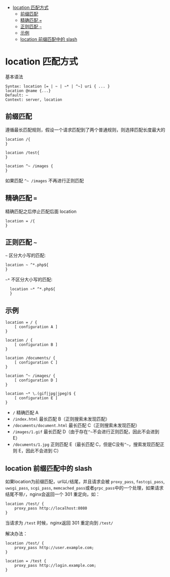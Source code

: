 - [location 匹配方式](#location-匹配方式)
  - [前缀匹配](#前缀匹配)
  - [精确匹配 `=`](#精确匹配-)
  - [正则匹配 `~`](#正则匹配-)
  - [示例](#示例)
  - [location 前缀匹配中的 slash](#location-前缀匹配中的-slash)

# location 匹配方式

基本语法

```
Syntax: location [= | ~ | ~* | ^~] uri { ... }
location @name {...}
Default: —
Context: server, location
```

## 前缀匹配

遵循最长匹配规则，假设一个请求匹配到了两个普通规则，则选择匹配长度最大的

```
location /{
}

location /test{
}

location ^~ /images {
}
```

如果匹配 `^~ /images` 不再进行正则匹配

## 精确匹配 `=`

精确匹配之后停止匹配后面 location

```
location = /{
}
```

## 正则匹配 `~`

`~` 区分大小写的匹配:

```
location ~ ^*.php${
}
```

`~*` 不区分大小写的匹配:

```
  location ~* ^*.php${
  }
```

## 示例

```
location = / {
    [ configuration A ]
}

location / {
    [ configuration B ]
}

location /documents/ {
    [ configuration C ]
}

location ^~ /images/ {
    [ configuration D ]
}

location ~* \.(gif|jpg|jpeg)$ {
    [ configuration E ]
}
```

- `/` 精确匹配 A
- `/index.html` 最长匹配 B（正则搜索未发现匹配）
- `/documents/document.html` 最长匹配 C（正则搜索未发现匹配）
- `/images/1.gif` 最长匹配 D（由于存在`^~`不会进行正则匹配，因此不会进到 E）
- `/documents/1.jpg` 正则匹配 E（最长匹配 C，但是C没有`^~`，搜索发现匹配正则 E，因此不会进到 C）

## location 前缀匹配中的 slash

如果location为前缀匹配，url以`/`结尾，并且请求会被 `proxy_pass`, `fastcgi_pass`, `uwsgi_pass`, `scgi_pass`, `memcached_pass`或者`grpc_pass`中的一个处理，如果请求结尾不带`/`，nginx会返回一个 301 重定向，如：

```
location /test/ {
    proxy_pass http://localhost:8080
}
```

当请求为 `/test` 时候，nginx返回 301 重定向到 `/test/`

解决办法：

```
location /test/ {
    proxy_pass http://user.example.com;
}

location = /test {
    proxy_pass http://login.example.com;
}
```